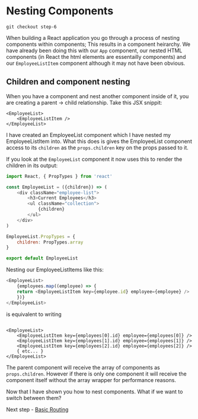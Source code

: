 # Nesting Components

```
git checkout step-6
```

When building a React application you go through a process of nesting components within components; This 
results in a component heirarchy. We have already been doing this with our `App` component, our nested HTML components (in React the html elements are essentailly components) and our `EmployeeListItem` component although it may not have been obvious.

## Children and component nesting

When you have a component and nest another component inside of it, you are creating a parent -> child relationship.
Take this JSX snippit:

``` javasciprt
<EmployeeList>
    <EmployeeListItem />
</EmployeeList>
```

I have created an EmployeeList component which I have nested my EmployeeListItem into. What this does is gives the 
EmployeeList component access to its `children` as the `props.children` key on the props passed to it.

If you look at the `EmployeeList` component it now uses this to render the children in its output:

``` javascript
import React, { PropTypes } from 'react'

const EmployeeList = ({children}) => (
    <div className="employee-list">
        <h3>Current Employees</h3>
        <ul className="collection">
            {children}
        </ul>
    </div>
)

EmployeeList.PropTypes = {
    children: PropTypes.array
}

export default EmployeeList
```

Nesting our EmployeeListItems like this:

``` javascript
<EmployeeList>
    {employees.map((employee) => {
    return <EmployeeListItem key={employee.id} employee={employee} />
    })}
</EmployeeList>

```

is equivalent to writing

```

<EmployeeList>
    <EmployeeListItem key={employees[0].id} employee={employees[0]} />
    <EmployeeListItem key={employees[1].id} employee={employees[1]} />
    <EmployeeListItem key={employees[2].id} employee={employees[2]} />
    { etc... }
</EmployeeList>
```

The parent component will receive the array of components as `props.children`. However if there is only
one component it will receive the component itself without the array wrapper for performance reasons.

Now that I have shown you how to nest components. What if we want to switch between them?

Next step - [Basic Routing](07-Basic-Routing.md)
